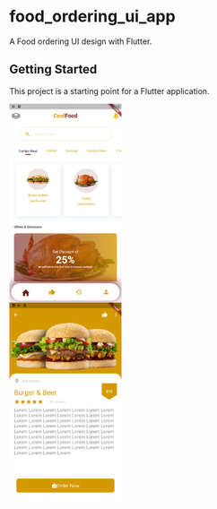 # food_ordering_ui_app

A Food ordering UI design with Flutter.

## Getting Started

This project is a starting point for a Flutter application.

<div style="display: grid; grid-column: 2;">
    <img src="assets/readMeScreenshoot/Screenshot_2022.07.29_00.12.13.766.png" width= 200>
    <img src="assets/readMeScreenshoot/Screenshot_2022.07.29_00.12.24.232.png" width= 200>
    
</div>
